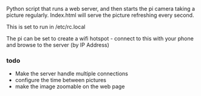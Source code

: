 Python script that runs a web server, and then starts the pi camera taking a picture regularly. Index.html will serve the picture refreshing every second.

This is set to run in /etc/rc.local

The pi can be set to create a wifi hotspot - connect to this with your phone and browse to the server (by IP Address)

### todo

- Make the server handle multiple connections
- configure the time between pictures
- make the image zoomable on the web page


